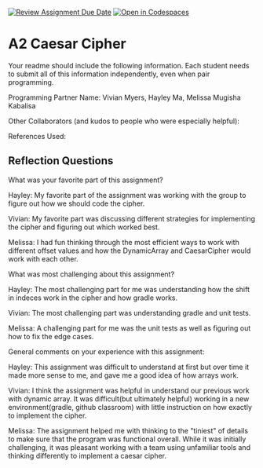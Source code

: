 [![Review Assignment Due Date](https://classroom.github.com/assets/deadline-readme-button-22041afd0340ce965d47ae6ef1cefeee28c7c493a6346c4f15d667ab976d596c.svg)](https://classroom.github.com/a/EMzpsL_M)
[![Open in Codespaces](https://classroom.github.com/assets/launch-codespace-2972f46106e565e64193e422d61a12cf1da4916b45550586e14ef0a7c637dd04.svg)](https://classroom.github.com/open-in-codespaces?assignment_repo_id=18150345)
# A2 Caesar Cipher

Your readme should include the following information. Each student needs to submit all of this information independently, even when pair programming. 

Programming Partner Name: Vivian Myers, Hayley Ma, Melissa Mugisha Kabalisa

Other Collaborators (and kudos to people who were especially helpful):

References Used:


## Reflection Questions

What was your favorite part of this assignment?

Hayley: My favorite part of the assignment was working with the group to figure out how we should code the cipher.

Vivian: My favorite part was discussing different strategies for implementing the cipher and figuring out which worked best.

Melissa: I had fun thinking through the most efficient ways to work with different offset values and how the DynamicArray and CaesarCipher would work with each other.

What was most challenging about this assignment?

Hayley: The most challenging part for me was understanding how the shift in indeces work in the cipher and how gradle works.

Vivian: The most challenging part was understanding gradle and unit tests.

Melissa: A challenging part for me was the unit tests as well as figuring out how to fix the edge cases.

General comments on your experience with this assignment:

Hayley: This assignment was difficult to understand at first but over time it made more sense to me, and gave me a good idea of how arrays work.

Vivian: I think the assignment was helpful in understand our previous work with dynamic array. It was difficult(but ultimately helpful) working in a new environment(gradle, github classroom) with little instruction on how exactly to implement the cipher. 

Melissa: The assignment helped me with thinking to the "tiniest" of details to make sure that the program was functional overall. While it was initially challenging, it was pleasant working with a team using unfamiliar tools and thinking differently to implement a caesar cipher. 
